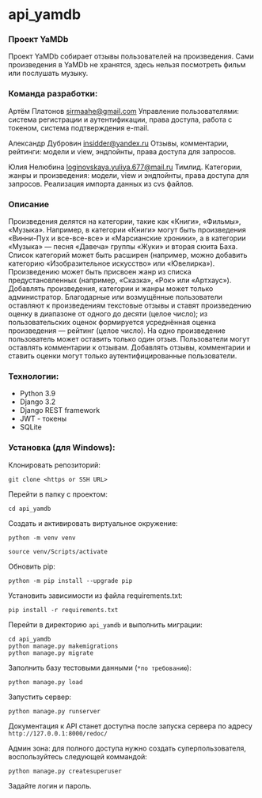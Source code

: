 # api_yamdb

### Проект YaMDb
Проект YaMDb собирает отзывы пользователей на произведения. Сами произведения в YaMDb не хранятся, здесь нельзя посмотреть фильм или послушать музыку.

### Команда разработки:

Артём Платонов sirmaahe@gmail.com Управление пользователями: система регистрации и аутентификации, права доступа, работа с токеном, система подтверждения e-mail.

Александр Дубровин insidder@yandex.ru Отзывы, комментарии, рейтинги: модели и view, эндпойнты, права доступа для запросов.

Юлия Нелюбина loginovskaya.yuliya.677@mail.ru Тимлид. Категории, жанры и произведения: модели, view и эндпойнты, права доступа для запросов. Реализация импорта данных из cvs файлов.

### Описание
Произведения делятся на категории, такие как «Книги», «Фильмы», «Музыка». Например, в категории «Книги» могут быть произведения «Винни-Пух и все-все-все» и «Марсианские хроники», а в категории «Музыка» — песня «Давеча» группы «Жуки» и вторая сюита Баха. Список категорий может быть расширен (например, можно добавить категорию «Изобразительное искусство» или «Ювелирка»).
Произведению может быть присвоен жанр из списка предустановленных (например, «Сказка», «Рок» или «Артхаус»).
Добавлять произведения, категории и жанры может только администратор.
Благодарные или возмущённые пользователи оставляют к произведениям текстовые отзывы и ставят произведению оценку в диапазоне от одного до десяти (целое число); из пользовательских оценок формируется усреднённая оценка произведения — рейтинг (целое число). На одно произведение пользователь может оставить только один отзыв.
Пользователи могут оставлять комментарии к отзывам.
Добавлять отзывы, комментарии и ставить оценки могут только аутентифицированные пользователи.

### Технологии:
- Python 3.9
- Django 3.2
- Django REST framework
- JWT - токены
- SQLite

### Установка (для Windows):
Клонировать репозиторий:
 ```
git clone <https or SSH URL>
```
Перейти в папку с проектом:
 ```
cd api_yamdb
```
Cоздать и активировать виртуальное окружение:
```
python -m venv venv
```
```
source venv/Scripts/activate
```
Обновить pip:
```
python -m pip install --upgrade pip
```
Установить зависимости из файла requirements.txt:
```
pip install -r requirements.txt
```
Перейти в директорию `api_yamdb` и выполнить миграции:
```
cd api_yamdb
python manage.py makemigrations
python manage.py migrate
```
Заполнить базу тестовыми данными (`*по требованию`):
```
python manage.py load
```
Запустить сервер:
```
python manage.py runserver
```

Документация к API станет доступна после запуска сервера по адресу `http://127.0.0.1:8000/redoc/`

Админ зона: для полного доступа нужно создать суперпользователя, воспользуйтесь следующей коммандой:
```
python manage.py createsuperuser
```
Задайте логин и пароль.
